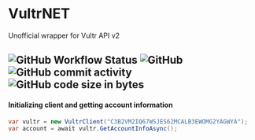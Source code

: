 # VultrNET
Unofficial wrapper for Vultr API v2

![GitHub Workflow Status](https://img.shields.io/github/workflow/status/BZ-CO/VultrNET/.NET) ![GitHub](https://img.shields.io/github/license/BZ-CO/VultrNET) ![GitHub commit activity](https://img.shields.io/github/commit-activity/m/BZ-CO/VultrNET) ![GitHub code size in bytes](https://img.shields.io/github/languages/code-size/BZ-CO/VultrNET)
---
#### Initializing client and getting account information
```csharp
var vultr = new VultrClient("C3B2VM2IQ67WSJES62MCALB3EWOMG2YAGWYA");
var account = await vultr.GetAccountInfoAsync();
```
